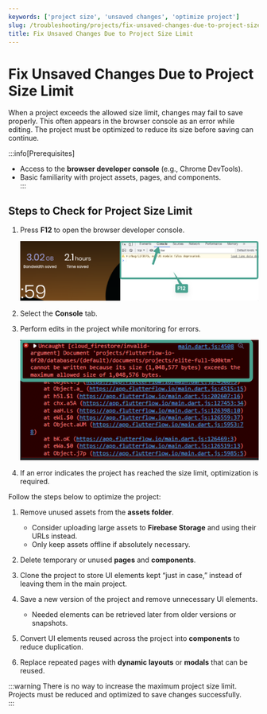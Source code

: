 ```yaml
---
keywords: ['project size', 'unsaved changes', 'optimize project']
slug: /troubleshooting/projects/fix-unsaved-changes-due-to-project-size-limit
title: Fix Unsaved Changes Due to Project Size Limit
---
```


# Fix Unsaved Changes Due to Project Size Limit

When a project exceeds the allowed size limit, changes may fail to save properly. This often appears in the browser console as an error while editing. The project must be optimized to reduce its size before saving can continue.

:::info[Prerequisites]
- Access to the **browser developer console** (e.g., Chrome DevTools).  
- Basic familiarity with project assets, pages, and components.  
:::

## Steps to Check for Project Size Limit

   1. Press **F12** to open the browser developer console. 

      ![Open Developer Console](../assets/20250430121308006359.png)

   2. Select the **Console** tab.  
   3. Perform edits in the project while monitoring for errors.
     
      ![Console Showing Error](../assets/20250430121308259919.png)

   4. If an error indicates the project has reached the size limit, optimization is required.

Follow the steps below to optimize the project:

   1. Remove unused assets from the **assets folder**.  
      - Consider uploading large assets to **Firebase Storage** and using their URLs instead.  
      - Only keep assets offline if absolutely necessary.  

   2. Delete temporary or unused **pages** and **components**.  

   3. Clone the project to store UI elements kept “just in case,” instead of leaving them in the main project.  

   4. Save a new version of the project and remove unnecessary UI elements.  
      - Needed elements can be retrieved later from older versions or snapshots.  

   5. Convert UI elements reused across the project into **components** to reduce duplication.  

   6. Replace repeated pages with **dynamic layouts** or **modals** that can be reused.  

   :::warning
   There is no way to increase the maximum project size limit. Projects must be reduced and optimized to save changes successfully.  
   :::
